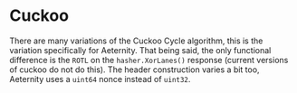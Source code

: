# Cuckoo

There are many variations of the Cuckoo Cycle algorithm, this is the variation
specifically for Aeternity. That being said, the only functional difference
is the `ROTL` on the `hasher.XorLanes()` response (current versions of cuckoo
do not do this). The header construction varies a bit too, Aeternity uses
a `uint64` nonce instead of `uint32`.